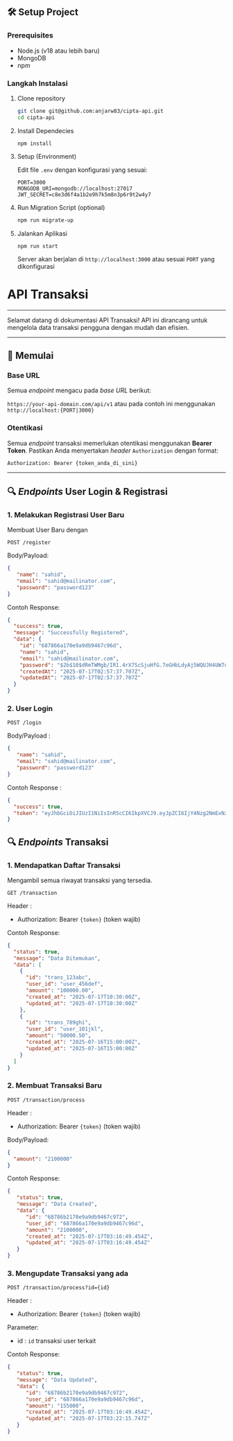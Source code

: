 ## 🛠 Setup Project

### Prerequisites
- Node.js (v18 atau lebih baru)
- MongoDB
- npm 

### Langkah Instalasi
1. Clone repository
    ```bash
    git clone git@github.com:anjarw83/cipta-api.git
    cd cipta-api
    ```

2. Install Dependecies
    ```
    npm install
    ```

3. Setup (Environment)

   Edit file `.env` dengan konfigurasi yang sesuai:
    ```
    PORT=3000
    MONGODB_URI=mongodb://localhost:27017
    JWT_SECRET=c8e3d6f4a1b2e9h7k5m8n3p6r9t2w4y7
    ```
4. Run Migration Script (optional)
   ```bash 
   npm run migrate-up 
   ```

6. Jalankan Aplikasi
    ```
    npm run start
    ```
    Server akan berjalan di `http://localhost:3000` atau sesuai `PORT` yang dikonfigurasi
   
# API Transaksi

---

Selamat datang di dokumentasi API Transaksi! API ini dirancang untuk mengelola data transaksi pengguna dengan mudah dan efisien.

---

## 🚀 Memulai

### Base URL

Semua *endpoint* mengacu pada *base URL* berikut:

`https://your-api-domain.com/api/v1` atau pada contoh ini menggunakan `http://localhost:{PORT|3000}`

### Otentikasi

Semua *endpoint* transaksi memerlukan otentikasi menggunakan **Bearer Token**. Pastikan Anda menyertakan *header* `Authorization` dengan format:

`Authorization: Bearer {token_anda_di_sini}`

---

## 🔍 *Endpoints* User Login & Registrasi

### 1. Melakukan Registrasi User Baru

Membuat User Baru dengan
```http
POST /register
```

Body/Payload: 
```json
{
   "name": "sahid",
   "email": "sahid@mailinator.com",
   "password": "password123"
}
```

Contoh Response: 
```json
{
  "success": true,
  "message": "Successfully Registered",
  "data": {
    "id": "687866a170e9a9db9467c96d",
    "name": "sahid",
    "email": "sahid@mailinator.com",
    "password": "$2b$10$dRmTWMgb/IR1.4rX7ScSjuHfG.7eGHbLdyAj5WQUJH4UW7qHeNBqi",
    "createdAt": "2025-07-17T02:57:37.707Z",
    "updatedAt": "2025-07-17T02:57:37.707Z"
  }
}
```

### 2. User Login
```http
POST /login 
```

Body/Payload :
```json
{
   "name": "sahid",
   "email": "sahid@mailinator.com",
   "password": "password123"
}
```

Contoh Response : 
```json
{
  "success": true,
  "token": "eyJhbGciOiJIUzI1NiIsInR5cCI6IkpXVCJ9.eyJpZCI6IjY4Nzg2NmExNzBlOWE5ZGI5NDY3Yzk2ZCIsImVtYWlsIjoic2FoaWRAbWFpbGluYXRvci5jb20iLCJpYXQiOjE3NTI3MjE0MTAsImV4cCI6MTc1MjcyNTAxMH0.Dzt_U0zipo3gQmJs-e6_VHd4V50q1qifLTm5ngZMzig"
}
```

## 🔍 *Endpoints* Transaksi

### 1. Mendapatkan Daftar Transaksi

Mengambil semua riwayat transaksi yang tersedia.

```http
GET /transaction
```
Header : 
- Authorization: Bearer `{token}` (token wajib)

Contoh Response:
```json
{
  "status": true,
  "message": "Data Ditemukan",
  "data": [
    {
      "id": "trans_123abc",
      "user_id": "user_456def",
      "amount": "100000.00",
      "created_at": "2025-07-17T10:30:00Z",
      "updated_at": "2025-07-17T10:30:00Z"
    },
    {
      "id": "trans_789ghi",
      "user_id": "user_101jkl",
      "amount": "50000.50",
      "created_at": "2025-07-16T15:00:00Z",
      "updated_at": "2025-07-16T15:00:00Z"
    }
  ]
} 
```

### 2. Membuat Transaksi Baru
```http
POST /transaction/process
```
Header :
- Authorization: Bearer `{token}` (token wajib)

Body/Payload:
```json
{
  "amount": "2100000"
}
```

Contoh Response: 
```json
{
   "status": true,
   "message": "Data Created",
   "data": {
      "id": "68786b2170e9a9db9467c972",
      "user_id": "687866a170e9a9db9467c96d",
      "amount": "2100000",
      "created_at": "2025-07-17T03:16:49.454Z",
      "updated_at": "2025-07-17T03:16:49.454Z"
   }
}
```

### 3. Mengupdate Transaksi yang ada
```http
POST /transaction/process?id={id}
```
Header :
- Authorization: Bearer `{token}` (token wajib)

Parameter:
- id : `id` transaksi user terkait

Contoh Response:
```json
{
   "status": true,
   "message": "Data Updated",
   "data": {
      "id": "68786b2170e9a9db9467c972",
      "user_id": "687866a170e9a9db9467c96d",
      "amount": "155000",
      "created_at": "2025-07-17T03:16:49.454Z",
      "updated_at": "2025-07-17T03:22:15.747Z"
   }
}
```

